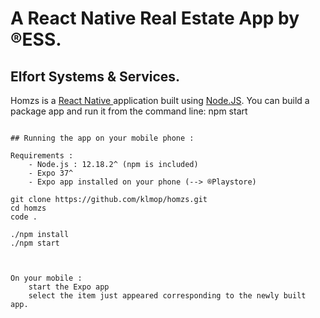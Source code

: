 # A React Native Real Estate App by ®️ESS. 
##  Elfort Systems & Services.


Homzs is a [React Native ](https://reactnative.dev/) application built using [Node.JS](https://nodejs.org/fr/). You can build a package app and run it from the command line: npm start


```
    
## Running the app on your mobile phone :

Requirements : 
    - Node.js : 12.18.2^ (npm is included)
    - Expo 37^
    - Expo app installed on your phone (--> ®️Playstore)

git clone https://github.com/klmop/homzs.git
cd homzs
code .

./npm install
./npm start



On your mobile : 
    start the Expo app
    select the item just appeared corresponding to the newly built app.


